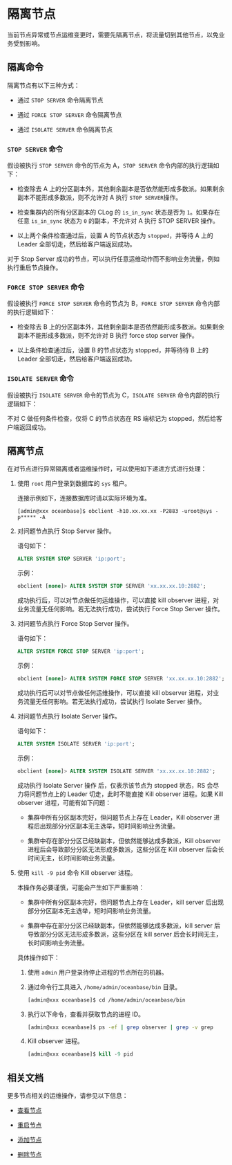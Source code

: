 # 隔离节点

当前节点异常或节点运维变更时，需要先隔离节点，将流量切到其他节点，以免业务受到影响。

## 隔离命令

隔离节点有以下三种方式：

* 通过 `STOP SERVER` 命令隔离节点

* 通过 `FORCE STOP SERVER` 命令隔离节点

* 通过 `ISOLATE SERVER` 命令隔离节点

### `STOP SERVER` 命令

假设被执行 `STOP SERVER` 命令的节点为 A，`STOP SERVER` 命令内部的执行逻辑如下：

* 检查除去 A 上的分区副本外，其他剩余副本是否依然能形成多数派。如果剩余副本不能形成多数派，则不允许对 A 执行 `STOP SERVER`操作。

* 检查集群内的所有分区副本的 CLog 的 `is_in_sync` 状态是否为 `1`。如果存在任意 `is_in_sync` 状态为 `0` 的副本，不允许对 A 执行 STOP SERVER 操作。

* 以上两个条件检查通过后，设置 A 的节点状态为 `stopped`，并等待 A 上的 Leader 全部切走，然后给客户端返回成功。

对于 Stop Server 成功的节点，可以执行任意运维动作而不影响业务流量，例如执行重启节点操作。

### `FORCE STOP SERVER` 命令

假设被执行 `FORCE STOP SERVER` 命令的节点为 B，`FORCE STOP SERVER` 命令内部的执行逻辑如下：

* 检查除去 B 上的分区副本外，其他剩余副本是否依然能形成多数派。如果剩余副本不能形成多数派，则不允许对 B 执行 force stop server 操作。

* 以上条件检查通过后，设置 B 的节点状态为 stopped，并等待待 B 上的 Leader 全部切走，然后给客户端返回成功。

### `ISOLATE SERVER` 命令

假设被执行 `ISOLATE SERVER` 命令的节点为 C，`ISOLATE SERVER` 命令内部的执行逻辑如下：

不对 C 做任何条件检查，仅将 C 的节点状态在 RS 端标记为 stopped，然后给客户端返回成功。

## 隔离节点

在对节点进行异常隔离或者运维操作时，可以使用如下递进方式进行处理：

1. 使用 `root` 用户登录到数据库的 `sys` 租户。

   连接示例如下，连接数据库时请以实际环境为准。

   ```shell
   [admin@xxx oceanbase]$ obclient -h10.xx.xx.xx -P2883 -uroot@sys -p***** -A
   ```

2. 对问题节点执行 Stop Server 操作。

   语句如下：

   ```sql
   ALTER SYSTEM STOP SERVER 'ip:port'; 
   ```

   示例：

   ```sql
   obclient [none]> ALTER SYSTEM STOP SERVER 'xx.xx.xx.10:2882'; 
   ```

   成功执行后，可以对节点做任何运维操作，可以直接 kill observer 进程，对业务流量无任何影响。若无法执行成功，尝试执行 Force Stop Server 操作。

3. 对问题节点执行 Force Stop Server 操作。

   语句如下：

   ```sql
   ALTER SYSTEM FORCE STOP SERVER 'ip:port'; 
   ```

   示例：

   ```sql
   obclient [none]> ALTER SYSTEM FORCE STOP SERVER 'xx.xx.xx.10:2882'; 
   ```

   成功执行后可以对节点做任何运维操作，可以直接 kill observer 进程，对业务流量无任何影响。若无法执行成功，尝试执行 Isolate Server 操作。

4. 对问题节点执行 Isolate Server 操作。

   语句如下：

   ```sql
   ALTER SYSTEM ISOLATE SERVER 'ip:port'; 
   ```

   示例：

   ```sql
   obclient [none]> ALTER SYSTEM ISOLATE SERVER 'xx.xx.xx.10:2882'; 
   ```

   成功执行 Isolate Server 操作 后，仅表示该节点为 stopped 状态，RS 会尽力将问题节点上的 Leader 切走，此时不能直接 Kill observer 进程。如果 Kill observer 进程，可能有如下问题：

   * 集群中所有分区副本完好，但问题节点上存在 Leader，Kill observer 进程后出现部分分区副本无主选举，短时间影响业务流量。

   * 集群中存在部分分区已经缺副本，但依然能够达成多数派，Kill observer 进程后会导致部分分区无法形成多数派，这些分区在 Kill observer 后会长时间无主，长时间影响业务流量。

5. 使用 `kill -9 pid` 命令 Kill observer 进程。

   本操作务必要谨慎，可能会产生如下严重影响：

   * 集群中所有分区副本完好，但问题节点上存在 Leader，kill server 后出现部分分区副本无主选举，短时间影响业务流量。

   * 集群中存在部分分区已经缺副本，但依然能够达成多数派，kill server 后导致部分分区无法形成多数派，这些分区在 kill server 后会长时间无主，长时间影响业务流量。

   具体操作如下：

   1. 使用 `admin` 用户登录待停止进程的节点所在的机器。

   2. 通过命令行工具进入 `/home/admin/oceanbase/bin` 目录。

       ```bash
       [admin@xxx oceanbase]$ cd /home/admin/oceanbase/bin
       ```

   3. 执行以下命令，查看并获取节点的进程 ID。

      ```bash
      [admin@xxx oceanbase]$ ps -ef | grep observer | grep -v grep
      ```

   4. Kill observer 进程。

      ```sql
      [admin@xxx oceanbase]$ kill -9 pid
      ```

## 相关文档

更多节点相关的运维操作，请参见以下信息：

* [查看节点](2.view-an-observer.md)

* [重启节点](3.restart-a-node.md)

* [添加节点](2.add-a-node.md)

* [删除节点](5.delete-a-node.md)
